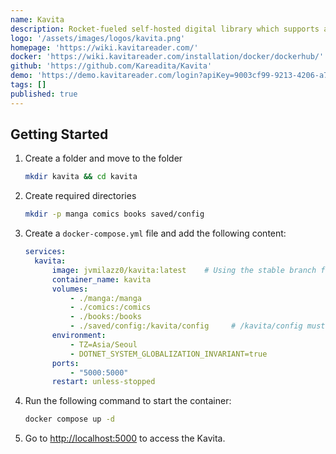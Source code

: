 ```yaml
---
name: Kavita
description: Rocket-fueled self-hosted digital library which supports a vast array of file formats
logo: '/assets/images/logos/kavita.png'
homepage: 'https://wiki.kavitareader.com/'
docker: 'https://wiki.kavitareader.com/installation/docker/dockerhub/'
github: 'https://github.com/Kareadita/Kavita'
demo: 'https://demo.kavitareader.com/login?apiKey=9003cf99-9213-4206-a787-af2fe4cc5f1f'
tags: []
published: true
---
```


## Getting Started

1. Create a folder and move to the folder
    ```bash
    mkdir kavita && cd kavita
    ```
2. Create required directories
    ```bash
    mkdir -p manga comics books saved/config
    ```
3. Create a `docker-compose.yml` file and add the following content:
    ```yaml [docker-compose.yml]
    services:
      kavita:
          image: jvmilazz0/kavita:latest    # Using the stable branch from the official dockerhub repo.
          container_name: kavita
          volumes:
              - ./manga:/manga
              - ./comics:/comics
              - ./books:/books
              - ./saved/config:/kavita/config     # /kavita/config must not be changed
          environment:
              - TZ=Asia/Seoul
              - DOTNET_SYSTEM_GLOBALIZATION_INVARIANT=true
          ports:
              - "5000:5000"
          restart: unless-stopped
    ```
4. Run the following command to start the container:
    ```bash
    docker compose up -d
    ```
5. Go to [http://localhost:5000](http://localhost:5000) to access the Kavita.

